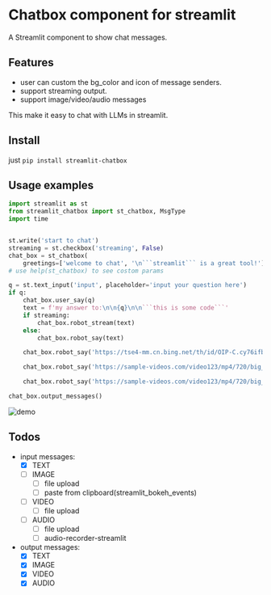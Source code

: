 # Chatbox component for streamlit

A Streamlit component to show chat messages.

## Features

- user can custom the bg_color and icon of message senders.
- support streaming output.
- support image/video/audio messages


This make it easy to chat with LLMs in streamlit.


## Install

just `pip install streamlit-chatbox`

## Usage examples

```python
import streamlit as st
from streamlit_chatbox import st_chatbox, MsgType
import time


st.write('start to chat')
streaming = st.checkbox('streaming', False)
chat_box = st_chatbox(
	greetings=['welcome to chat', '\n```streamlit``` is a great tool!'])
# use help(st_chatbox) to see costom params

q = st.text_input('input', placeholder='input your question here')
if q:
    chat_box.user_say(q)
    text = f'my answer to:\n\n{q}\n\n```this is some code```'
    if streaming:
        chat_box.robot_stream(text)
    else:
        chat_box.robot_say(text)

    chat_box.robot_say('https://tse4-mm.cn.bing.net/th/id/OIP-C.cy76ifbr2oQPMEs2H82D-QHaEv?w=284&h=181&c=7&r=0&o=5&dpr=1.5&pid=1.7', MsgType.IMAGE)

    chat_box.robot_say('https://sample-videos.com/video123/mp4/720/big_buck_bunny_720p_1mb.mp4', MsgType.VIDEO, format='viedo/mp4')

    chat_box.robot_say('https://sample-videos.com/video123/mp4/720/big_buck_bunny_720p_1mb.mp4', MsgType.AUDIO, format='audio/mp4')

chat_box.output_messages()
```

![demo](https://github.com/liunux4odoo/streamlit-chatbox/blob/master/demo.gif)


## Todos

- input messages:
	- [x] TEXT
	- [ ] IMAGE
		- [ ] file upload
		- [ ] paste from clipboard(streamlit_bokeh_events)
	- [ ] VIDEO
		- [ ] file upload
	- [ ] AUDIO
		- [ ] file upload
		- [ ] audio-recorder-streamlit

- output messages:
	- [x] TEXT
	- [x] IMAGE
	- [x] VIDEO
	- [x] AUDIO
